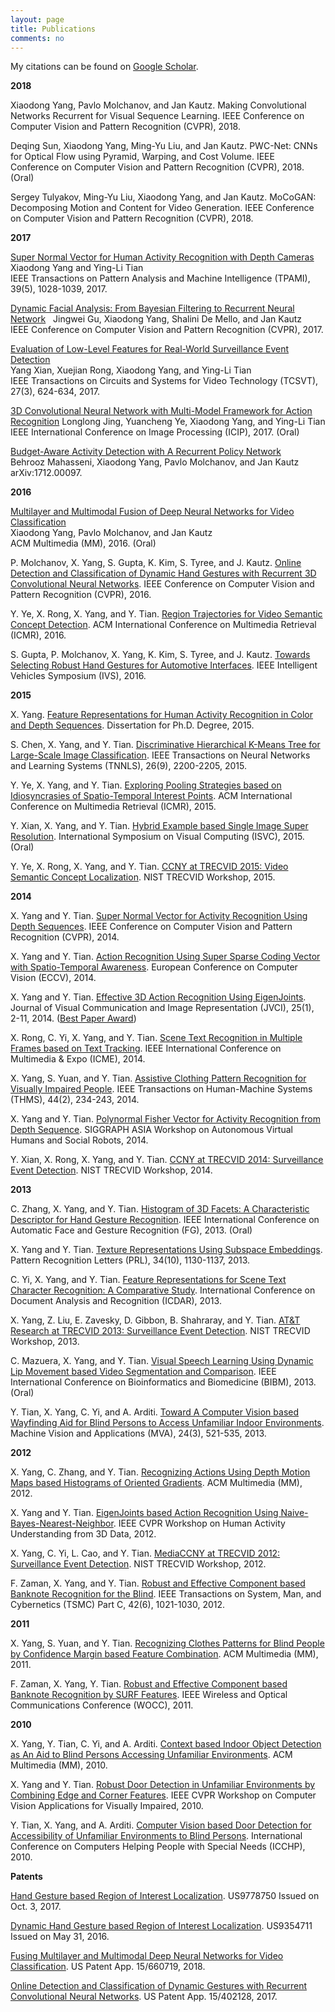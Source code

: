 ```yaml
---
layout: page
title: Publications
comments: no
---
```


My citations can be found on [Google Scholar](http://scholar.google.com/citations?user=yWsMg_gAAAAJ&hl=en).
<br>

**2018**

Xiaodong Yang, Pavlo Molchanov, and Jan Kautz. Making Convolutional Networks Recurrent for Visual Sequence Learning. IEEE Conference on Computer Vision and Pattern Recognition (CVPR), 2018.  

Deqing Sun, Xiaodong Yang, Ming-Yu Liu, and Jan Kautz. PWC-Net: CNNs for Optical Flow using Pyramid, Warping, and Cost Volume. IEEE Conference on Computer Vision and Pattern Recognition (CVPR), 2018. (Oral)

Sergey Tulyakov, Ming-Yu Liu, Xiaodong Yang, and Jan Kautz. MoCoGAN: Decomposing Motion and Content for Video Generation. IEEE Conference on Computer Vision and Pattern Recognition (CVPR), 2018.

**2017**

[Super Normal Vector for Human Activity Recognition with Depth Cameras](/publications/papers/tpami17.pdf)  
Xiaodong Yang and Ying-Li Tian  
IEEE Transactions on Pattern Analysis and Machine Intelligence (TPAMI), 39(5), 1028-1039, 2017.

[Dynamic Facial Analysis: From Bayesian Filtering to Recurrent Neural Network](/publications/papers/cvpr17.pdf)  
Jingwei Gu, Xiaodong Yang, Shalini De Mello, and Jan Kautz  
IEEE Conference on Computer Vision and Pattern Recognition (CVPR), 2017.

[Evaluation of Low-Level Features for Real-World Surveillance Event Detection](/publications/papers/tcsvt17.pdf)  
Yang Xian, Xuejian Rong, Xiaodong Yang, and Ying-Li Tian   
IEEE Transactions on Circuits and Systems for Video Technology (TCSVT), 27(3), 624-634, 2017.

[3D Convolutional Neural Network with Multi-Model Framework for Action Recognition](/publications/papers/icip17.pdf)
Longlong Jing, Yuancheng Ye, Xiaodong Yang, and Ying-Li Tian    
IEEE International Conference on Image Processing (ICIP), 2017. (Oral)

[Budget-Aware Activity Detection with A Recurrent Policy Network](https://arxiv.org/abs/1712.00097)    
Behrooz Mahasseni, Xiaodong Yang, Pavlo Molchanov, and Jan Kautz    
arXiv:1712.00097.

**2016**

[Multilayer and Multimodal Fusion of Deep Neural Networks for Video Classification](/publications/papers/mm16.pdf)   
Xiaodong Yang, Pavlo Molchanov, and Jan Kautz    
ACM Multimedia (MM), 2016. (Oral)

P. Molchanov, X. Yang, S. Gupta, K. Kim, S. Tyree, and J. Kautz. [Online Detection and Classification of Dynamic Hand Gestures with Recurrent 3D Convolutional Neural Networks](/publications/papers/cvpr16.pdf). IEEE Conference on Computer Vision and Pattern Recognition (CVPR), 2016.

Y. Ye, X. Rong, X. Yang, and Y. Tian. [Region Trajectories for Video Semantic Concept Detection](/publications/papers/icmr16.pdf). ACM International Conference on Multimedia Retrieval (ICMR), 2016.

S. Gupta, P. Molchanov, X. Yang, K. Kim, S. Tyree, and J. Kautz. [Towards Selecting Robust Hand Gestures for Automotive Interfaces](/publications/papers/ivs16.pdf). IEEE Intelligent Vehicles Symposium (IVS), 2016.

**2015**

X. Yang. [Feature Representations for Human Activity Recognition in Color and Depth Sequences](/publications/papers/dissertation15.pdf). Dissertation for Ph.D. Degree, 2015.

S. Chen, X. Yang, and Y. Tian. [Discriminative Hierarchical K-Means Tree for Large-Scale Image Classification](/publications/papers/tnnls15.pdf). IEEE Transactions on Neural Networks and Learning Systems (TNNLS), 26(9), 2200-2205, 2015.

Y. Ye, X. Yang, and Y. Tian. [Exploring Pooling Strategies based on Idiosyncrasies of Spatio-Temporal Interest Points](/publications/papers/icmr15.pdf). ACM International Conference on Multimedia Retrieval (ICMR), 2015.

Y. Xian, X. Yang, and Y. Tian. [Hybrid Example based Single Image Super Resolution](/publications/papers/isvc15.pdf). International Symposium on Visual Computing (ISVC), 2015. (Oral)

Y. Ye, X. Rong, X. Yang, and Y. Tian. [CCNY at TRECVID 2015: Video Semantic Concept Localization](/publications/papers/trecvid15.pdf). NIST TRECVID Workshop, 2015.

**2014**

X. Yang and Y. Tian. [Super Normal Vector for Activity Recognition Using Depth Sequences](/publications/papers/cvpr14.pdf). IEEE Conference on Computer Vision and Pattern Recognition (CVPR), 2014.

X. Yang and Y. Tian. [Action Recognition Using Super Sparse Coding Vector with Spatio-Temporal Awareness](/publications/papers/eccv14.pdf). European Conference on Computer Vision (ECCV), 2014.

X. Yang and Y. Tian. [Effective 3D Action Recognition Using EigenJoints](/publications/papers/jvci14.pdf). Journal of Visual Communication and Image Representation (JVCI), 25(1), 2-11, 2014. ([Best Paper Award](/publications/papers/jvci-best-paper-award.pdf))

X. Rong, C. Yi, X. Yang, and Y. Tian. [Scene Text Recognition in Multiple Frames based on Text Tracking](/publications/papers/icme14.pdf). IEEE International Conference on Multimedia & Expo (ICME), 2014.

X. Yang, S. Yuan, and Y. Tian. [Assistive Clothing Pattern Recognition for Visually Impaired People](/publications/papers/thms14.pdf). IEEE Transactions on Human-Machine Systems (THMS), 44(2), 234-243, 2014.

X. Yang and Y. Tian. [Polynormal Fisher Vector for Activity Recognition from Depth Sequence](/publications/papers/siggraphw14.pdf). SIGGRAPH ASIA Workshop on Autonomous Virtual Humans and Social Robots, 2014.

Y. Xian, X. Rong, X. Yang, and Y. Tian. [CCNY at TRECVID 2014: Surveillance Event Detection](/publications/papers/trecvid14.pdf). NIST TRECVID Workshop, 2014.

**2013**

C. Zhang, X. Yang, and Y. Tian. [Histogram of 3D Facets: A Characteristic Descriptor for Hand Gesture Recognition](/publications/papers/fg13.pdf). IEEE International Conference on Automatic Face and Gesture Recognition (FG), 2013. (Oral)

X. Yang and Y. Tian. [Texture Representations Using Subspace Embeddings](/publications/papers/prl13.pdf). Pattern Recognition Letters (PRL), 34(10), 1130-1137, 2013.

C. Yi, X. Yang, and Y. Tian. [Feature Representations for Scene Text Character Recognition: A Comparative Study](/publications/papers/icdar13.pdf). International Conference on Document Analysis and Recognition (ICDAR), 2013.

X. Yang, Z. Liu, E. Zavesky, D. Gibbon, B. Shahraray, and Y. Tian. [AT&T Research at TRECVID 2013: Surveillance Event Detection](/publications/papers/trecvid13.pdf). NIST TRECVID Workshop, 2013.

C. Mazuera, X. Yang, and Y. Tian. [Visual Speech Learning Using Dynamic Lip Movement based Video Segmentation and Comparison](/publications/papers/bibm13.pdf). IEEE International Conference on Bioinformatics and Biomedicine (BIBM), 2013. (Oral)

Y. Tian, X. Yang, C. Yi, and A. Arditi. [Toward A Computer Vision based Wayfinding Aid for Blind Persons to Access Unfamiliar Indoor Environments](/publications/papers/mva13.pdf). Machine Vision and Applications (MVA), 24(3), 521-535, 2013.

**2012**

X. Yang, C. Zhang, and Y. Tian. [Recognizing Actions Using Depth Motion Maps based Histograms of Oriented Gradients](/publications/papers/mm12.pdf). ACM Multimedia (MM), 2012.

X. Yang and Y. Tian. [EigenJoints based Action Recognition Using Naive-Bayes-Nearest-Neighbor](/publications/papers/cvprw12.pdf). IEEE CVPR Workshop on Human Activity Understanding from 3D Data, 2012.

X. Yang, C. Yi, L. Cao, and Y. Tian. [MediaCCNY at TRECVID 2012: Surveillance Event Detection](/publications/papers/trecvid12.pdf). NIST TRECVID Workshop, 2012.

F. Zaman, X. Yang, and Y. Tian. [Robust and Effective Component based Banknote Recognition for the Blind](/publications/papers/tsmc12.pdf). IEEE Transactions on System, Man, and Cybernetics (TSMC) Part C, 42(6), 1021-1030, 2012.

**2011**

X. Yang, S. Yuan, and Y. Tian. [Recognizing Clothes Patterns for Blind People by Confidence Margin based Feature Combination](/publications/papers/mm11.pdf). ACM Multimedia (MM), 2011.

F. Zaman, X. Yang, Y. Tian. [Robust and Effective Component based Banknote Recognition by SURF Features](/publications/papers/wocc11.pdf). IEEE Wireless and Optical Communications Conference (WOCC), 2011.

**2010**

X. Yang, Y. Tian, C. Yi, and A. Arditi. [Context based Indoor Object Detection as An Aid to Blind Persons Accessing Unfamiliar Environments](/publications/papers/mm10.pdf). ACM Multimedia (MM), 2010.

X. Yang and Y. Tian. [Robust Door Detection in Unfamiliar Environments by Combining Edge and Corner Features](/publications/papers/cvprw10.pdf). IEEE CVPR Workshop on Computer Vision Applications for Visually Impaired, 2010.

Y. Tian, X. Yang, and A. Arditi. [Computer Vision based Door Detection for Accessibility of Unfamiliar Environments to Blind Persons](/publications/papers/icchp10.pdf). International Conference on Computers Helping People with Special Needs (ICCHP), 2010.

**Patents**

[Hand Gesture based Region of Interest Localization](/publications/papers/9778750.pdf). US9778750 Issued on Oct. 3, 2017.

[Dynamic Hand Gesture based Region of Interest Localization](/publications/papers/9354711.pdf). US9354711 Issued on May 31, 2016.

[Fusing Multilayer and Multimodal Deep Neural Networks for Video Classification](/publications/papers/15-660719.pdf). US Patent App. 15/660719, 2018.

[Online Detection and Classification of Dynamic Gestures with Recurrent Convolutional Neural Networks](/publications/papers/15-402128.pdf). US Patent App. 15/402128, 2017.
